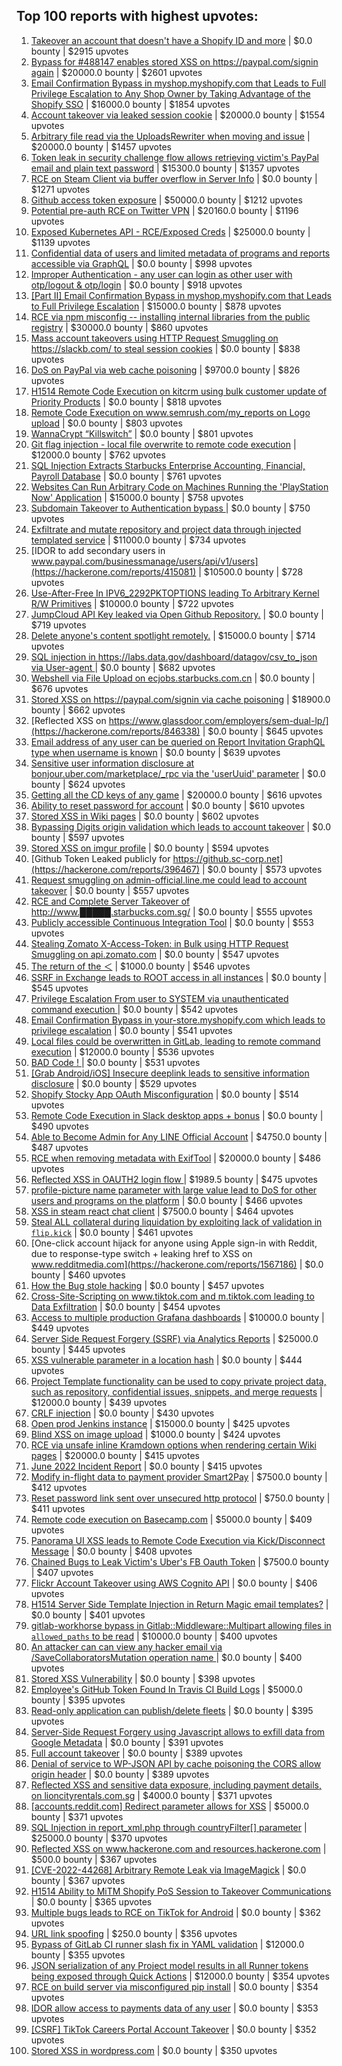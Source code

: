 ## Top 100 reports with highest upvotes:
1. [Takeover an account that doesn't have a Shopify ID and more](https://hackerone.com/reports/867513) | $0.0 bounty | $2915 upvotes
2. [Bypass for #488147 enables stored XSS on https://paypal.com/signin again](https://hackerone.com/reports/510152) | $20000.0 bounty | $2601 upvotes
3. [Email Confirmation Bypass in myshop.myshopify.com that Leads to Full Privilege Escalation to Any Shop Owner by Taking Advantage of the Shopify SSO](https://hackerone.com/reports/791775) | $16000.0 bounty | $1854 upvotes
4. [Account takeover via leaked session cookie](https://hackerone.com/reports/745324) | $20000.0 bounty | $1554 upvotes
5. [Arbitrary file read via the UploadsRewriter when moving and issue](https://hackerone.com/reports/827052) | $20000.0 bounty | $1457 upvotes
6. [Token leak in security challenge flow allows retrieving victim's PayPal email and plain text password](https://hackerone.com/reports/739737) | $15300.0 bounty | $1357 upvotes
7. [RCE on Steam Client via buffer overflow in Server Info](https://hackerone.com/reports/470520) | $0.0 bounty | $1271 upvotes
8. [Github access token exposure](https://hackerone.com/reports/1087489) | $50000.0 bounty | $1212 upvotes
9. [Potential pre-auth RCE on Twitter VPN](https://hackerone.com/reports/591295) | $20160.0 bounty | $1196 upvotes
10. [Exposed Kubernetes API - RCE/Exposed Creds](https://hackerone.com/reports/455645) | $25000.0 bounty | $1139 upvotes
11. [Confidential data of users and limited metadata of programs and reports accessible via GraphQL](https://hackerone.com/reports/489146) | $0.0 bounty | $998 upvotes
12. [Improper Authentication - any user can login as other user with otp/logout & otp/login](https://hackerone.com/reports/921780) | $0.0 bounty | $918 upvotes
13. [[Part II] Email Confirmation Bypass in myshop.myshopify.com that Leads to Full Privilege Escalation](https://hackerone.com/reports/796808) | $15000.0 bounty | $878 upvotes
14. [RCE via npm misconfig -- installing internal libraries from the public registry](https://hackerone.com/reports/925585) | $30000.0 bounty | $860 upvotes
15. [Mass account takeovers using HTTP Request Smuggling on https://slackb.com/ to steal session cookies](https://hackerone.com/reports/737140) | $0.0 bounty | $838 upvotes
16. [DoS on PayPal via web cache poisoning](https://hackerone.com/reports/622122) | $9700.0 bounty | $826 upvotes
17. [H1514 Remote Code Execution on kitcrm using bulk customer update of Priority Products](https://hackerone.com/reports/422944) | $0.0 bounty | $818 upvotes
18. [Remote Code Execution on www.semrush.com/my_reports on Logo upload](https://hackerone.com/reports/403417) | $0.0 bounty | $803 upvotes
19. [WannaCrypt “Killswitch”](https://hackerone.com/reports/228648) | $0.0 bounty | $801 upvotes
20. [Git flag injection - local file overwrite to remote code execution](https://hackerone.com/reports/658013) | $12000.0 bounty | $762 upvotes
21. [SQL Injection Extracts Starbucks Enterprise Accounting, Financial, Payroll Database](https://hackerone.com/reports/531051) | $0.0 bounty | $761 upvotes
22. [Websites Can Run Arbitrary Code on Machines Running the 'PlayStation Now' Application](https://hackerone.com/reports/873614) | $15000.0 bounty | $758 upvotes
23. [Subdomain Takeover to Authentication bypass ](https://hackerone.com/reports/335330) | $0.0 bounty | $750 upvotes
24. [Exfiltrate and mutate repository and project data through injected templated service](https://hackerone.com/reports/446585) | $11000.0 bounty | $734 upvotes
25. [IDOR to add secondary users in www.paypal.com/businessmanage/users/api/v1/users](https://hackerone.com/reports/415081) | $10500.0 bounty | $728 upvotes
26. [Use-After-Free In IPV6_2292PKTOPTIONS leading To Arbitrary Kernel R/W Primitives](https://hackerone.com/reports/826026) | $10000.0 bounty | $722 upvotes
27. [JumpCloud API Key leaked via Open Github Repository.](https://hackerone.com/reports/716292) | $0.0 bounty | $719 upvotes
28. [Delete anyone's content spotlight remotely.](https://hackerone.com/reports/1819832) | $15000.0 bounty | $714 upvotes
29. [SQL injection in https://labs.data.gov/dashboard/datagov/csv_to_json via User-agent ](https://hackerone.com/reports/297478) | $0.0 bounty | $682 upvotes
30. [Webshell via File Upload on ecjobs.starbucks.com.cn](https://hackerone.com/reports/506646) | $0.0 bounty | $676 upvotes
31. [Stored XSS on https://paypal.com/signin via cache poisoning](https://hackerone.com/reports/488147) | $18900.0 bounty | $662 upvotes
32. [Reflected XSS on https://www.glassdoor.com/employers/sem-dual-lp/](https://hackerone.com/reports/846338) | $0.0 bounty | $645 upvotes
33. [Email address of any user can be queried on Report Invitation GraphQL type when username is known](https://hackerone.com/reports/792927) | $0.0 bounty | $639 upvotes
34. [Sensitive user information disclosure at bonjour.uber.com/marketplace/_rpc via the 'userUuid' parameter](https://hackerone.com/reports/542340) | $0.0 bounty | $624 upvotes
35. [Getting all the CD keys of any game](https://hackerone.com/reports/391217) | $20000.0 bounty | $616 upvotes
36. [Ability to reset password for account](https://hackerone.com/reports/322985) | $0.0 bounty | $610 upvotes
37. [Stored XSS in Wiki pages](https://hackerone.com/reports/526325) | $0.0 bounty | $602 upvotes
38. [Bypassing Digits origin validation which leads to account takeover](https://hackerone.com/reports/129873) | $0.0 bounty | $597 upvotes
39. [Stored XSS on imgur profile](https://hackerone.com/reports/484434) | $0.0 bounty | $594 upvotes
40. [Github Token Leaked publicly for https://github.sc-corp.net](https://hackerone.com/reports/396467) | $0.0 bounty | $573 upvotes
41. [Request smuggling on admin-official.line.me could lead to account takeover](https://hackerone.com/reports/740037) | $0.0 bounty | $557 upvotes
42. [RCE and Complete Server Takeover of http://www.█████.starbucks.com.sg/](https://hackerone.com/reports/502758) | $0.0 bounty | $555 upvotes
43. [Publicly accessible Continuous Integration Tool](https://hackerone.com/reports/313457) | $0.0 bounty | $553 upvotes
44. [Stealing Zomato X-Access-Token: in Bulk using HTTP Request Smuggling on api.zomato.com](https://hackerone.com/reports/771666) | $0.0 bounty | $547 upvotes
45. [The return of the ＜](https://hackerone.com/reports/639684) | $1000.0 bounty | $546 upvotes
46. [SSRF in Exchange leads to ROOT access in all instances](https://hackerone.com/reports/341876) | $0.0 bounty | $545 upvotes
47. [Privilege Escalation From user to SYSTEM via unauthenticated command execution ](https://hackerone.com/reports/544928) | $0.0 bounty | $542 upvotes
48. [Email Confirmation Bypass in your-store.myshopify.com which leads to privilege escalation](https://hackerone.com/reports/910300) | $0.0 bounty | $541 upvotes
49. [Local files could be overwritten in GitLab, leading to remote command execution](https://hackerone.com/reports/587854) | $12000.0 bounty | $536 upvotes
50. [BAD Code ! ](https://hackerone.com/reports/180074) | $0.0 bounty | $531 upvotes
51. [[Grab Android/iOS] Insecure deeplink leads to sensitive information disclosure](https://hackerone.com/reports/401793) | $0.0 bounty | $529 upvotes
52. [Shopify Stocky App OAuth Misconfiguration](https://hackerone.com/reports/740989) | $0.0 bounty | $514 upvotes
53. [Remote Code Execution in Slack desktop apps + bonus](https://hackerone.com/reports/783877) | $0.0 bounty | $490 upvotes
54. [Able to Become Admin for Any LINE Official Account](https://hackerone.com/reports/698579) | $4750.0 bounty | $487 upvotes
55. [RCE when removing metadata with ExifTool](https://hackerone.com/reports/1154542) | $20000.0 bounty | $486 upvotes
56. [Reflected XSS in OAUTH2 login flow ](https://hackerone.com/reports/697099) | $1989.5 bounty | $475 upvotes
57. [profile-picture name parameter with large value lead to DoS for other users and programs on the platform](https://hackerone.com/reports/764434) | $0.0 bounty | $466 upvotes
58. [XSS in steam react chat client](https://hackerone.com/reports/409850) | $7500.0 bounty | $464 upvotes
59. [Steal ALL collateral during liquidation by exploiting lack of validation in `flip.kick`](https://hackerone.com/reports/684092) | $0.0 bounty | $461 upvotes
60. [One-click account hijack for anyone using Apple sign-in with Reddit, due to response-type switch + leaking href to XSS on www.redditmedia.com](https://hackerone.com/reports/1567186) | $0.0 bounty | $460 upvotes
61. [How the Bug stole hacking](https://hackerone.com/reports/762510) | $0.0 bounty | $457 upvotes
62. [Cross-Site-Scripting on www.tiktok.com and m.tiktok.com leading to Data Exfiltration](https://hackerone.com/reports/968082) | $0.0 bounty | $454 upvotes
63. [Access to multiple production Grafana dashboards](https://hackerone.com/reports/663628) | $10000.0 bounty | $449 upvotes
64. [Server Side Request Forgery (SSRF) via Analytics Reports](https://hackerone.com/reports/2262382) | $25000.0 bounty | $445 upvotes
65. [XSS vulnerable parameter in a location hash](https://hackerone.com/reports/146336) | $0.0 bounty | $444 upvotes
66. [Project Template functionality can be used to copy private project data, such as repository, confidential issues, snippets, and merge requests](https://hackerone.com/reports/689314) | $12000.0 bounty | $439 upvotes
67. [CRLF injection](https://hackerone.com/reports/446271) | $0.0 bounty | $430 upvotes
68. [Open prod Jenkins instance](https://hackerone.com/reports/231460) | $15000.0 bounty | $425 upvotes
69. [Blind XSS on image upload](https://hackerone.com/reports/1010466) | $1000.0 bounty | $424 upvotes
70. [RCE via unsafe inline Kramdown options when rendering certain Wiki pages](https://hackerone.com/reports/1125425) | $20000.0 bounty | $415 upvotes
71. [June 2022 Incident Report](https://hackerone.com/reports/1622449) | $0.0 bounty | $415 upvotes
72. [Modify in-flight data to payment provider Smart2Pay](https://hackerone.com/reports/1295844) | $7500.0 bounty | $412 upvotes
73. [Reset password link sent over unsecured http protocol](https://hackerone.com/reports/1888915) | $750.0 bounty | $411 upvotes
74. [Remote code execution on Basecamp.com](https://hackerone.com/reports/365271) | $5000.0 bounty | $409 upvotes
75. [Panorama UI XSS leads to Remote Code Execution via Kick/Disconnect Message](https://hackerone.com/reports/631956) | $0.0 bounty | $408 upvotes
76. [Chained Bugs to Leak Victim's Uber's FB Oauth Token](https://hackerone.com/reports/202781) | $7500.0 bounty | $407 upvotes
77. [Flickr Account Takeover using AWS Cognito API](https://hackerone.com/reports/1342088) | $0.0 bounty | $406 upvotes
78. [H1514 Server Side Template Injection in Return Magic email templates?](https://hackerone.com/reports/423541) | $0.0 bounty | $401 upvotes
79. [gitlab-workhorse bypass in Gitlab::Middleware::Multipart allowing files in `allowed_paths` to be read](https://hackerone.com/reports/850447) | $10000.0 bounty | $400 upvotes
80. [An attacker can can view any hacker email via  /SaveCollaboratorsMutation operation name ](https://hackerone.com/reports/2032716) | $0.0 bounty | $400 upvotes
81. [Stored XSS Vulnerability](https://hackerone.com/reports/643908) | $0.0 bounty | $398 upvotes
82. [Employee's GitHub Token Found In Travis CI Build Logs](https://hackerone.com/reports/496937) | $5000.0 bounty | $395 upvotes
83. [Read-only application can publish/delete fleets](https://hackerone.com/reports/1032468) | $0.0 bounty | $395 upvotes
84. [Server-Side Request Forgery using Javascript allows to exfill data from Google Metadata](https://hackerone.com/reports/530974) | $0.0 bounty | $391 upvotes
85. [Full account takeover](https://hackerone.com/reports/314808) | $0.0 bounty | $389 upvotes
86. [Denial of service to WP-JSON API by cache poisoning the CORS allow origin header](https://hackerone.com/reports/591302) | $0.0 bounty | $389 upvotes
87. [Reflected XSS and sensitive data exposure, including payment details, on lioncityrentals.com.sg](https://hackerone.com/reports/340431) | $4000.0 bounty | $371 upvotes
88. [[accounts.reddit.com] Redirect parameter allows for XSS](https://hackerone.com/reports/1962645) | $5000.0 bounty | $371 upvotes
89. [SQL Injection in report_xml.php through countryFilter[] parameter](https://hackerone.com/reports/383127) | $25000.0 bounty | $370 upvotes
90. [Reflected XSS on www.hackerone.com and resources.hackerone.com](https://hackerone.com/reports/840759) | $500.0 bounty | $367 upvotes
91. [[CVE-2022-44268] Arbitrary Remote Leak via ImageMagick](https://hackerone.com/reports/1858574) | $0.0 bounty | $367 upvotes
92. [H1514 Ability to MiTM Shopify PoS Session to Takeover Communications](https://hackerone.com/reports/423467) | $0.0 bounty | $365 upvotes
93. [Multiple bugs leads to RCE on TikTok for Android](https://hackerone.com/reports/1065500) | $0.0 bounty | $362 upvotes
94. [URL link spoofing](https://hackerone.com/reports/481472) | $250.0 bounty | $356 upvotes
95. [Bypass of GitLab CI runner slash fix in YAML validation](https://hackerone.com/reports/409395) | $12000.0 bounty | $355 upvotes
96. [JSON serialization of any Project model results in all Runner tokens being exposed through Quick Actions](https://hackerone.com/reports/509924) | $12000.0 bounty | $354 upvotes
97. [RCE on build server via misconfigured pip install](https://hackerone.com/reports/946409) | $0.0 bounty | $354 upvotes
98. [IDOR allow access to payments data of any user](https://hackerone.com/reports/751577) | $0.0 bounty | $353 upvotes
99. [[CSRF] TikTok Careers Portal Account Takeover](https://hackerone.com/reports/1010522) | $0.0 bounty | $352 upvotes
100. [Stored XSS in wordpress.com](https://hackerone.com/reports/733248) | $0.0 bounty | $350 upvotes